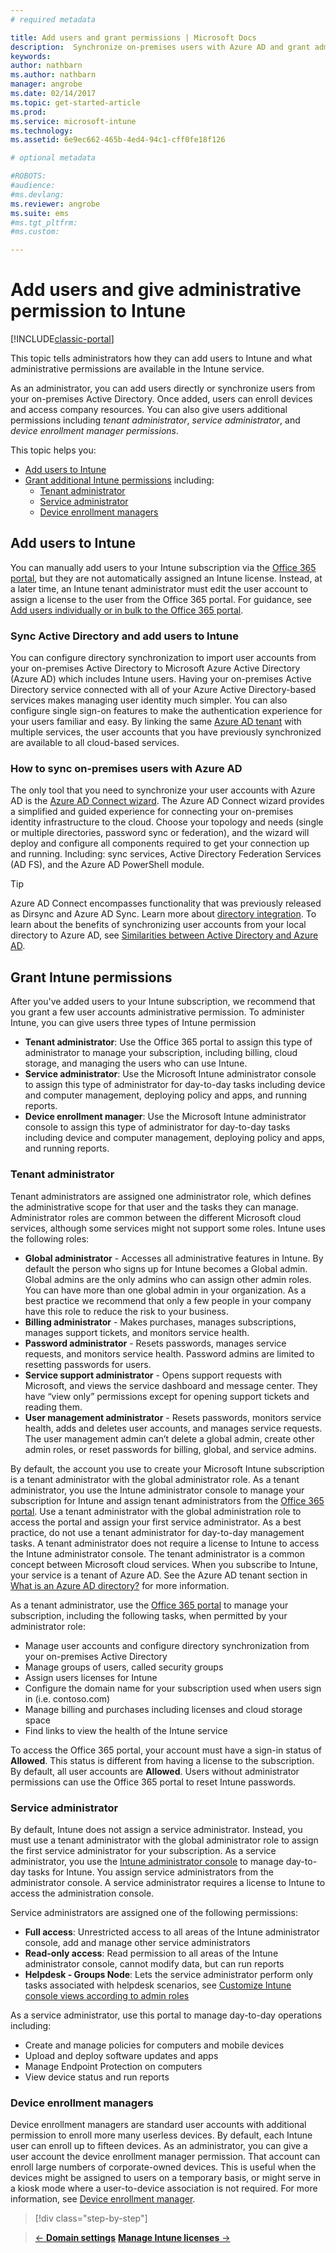 ```yaml
---
# required metadata

title: Add users and grant permissions | Microsoft Docs
description:  Synchronize on-premises users with Azure AD and grant administrator permissions for your Intune subscription
keywords:
author: nathbarnms.author: nathbarn
manager: angrobe
ms.date: 02/14/2017
ms.topic: get-started-article
ms.prod:
ms.service: microsoft-intune
ms.technology:
ms.assetid: 6e9ec662-465b-4ed4-94c1-cff0fe18f126

# optional metadata

#ROBOTS:
#audience:
#ms.devlang:
ms.reviewer: angrobe
ms.suite: ems
#ms.tgt_pltfrm:
#ms.custom:

---
```


# Add users and give administrative permission to Intune

[!INCLUDE[classic-portal](../includes/classic-portal.md)]

This topic tells administrators how they can add users to Intune and what administrative permissions are available in the Intune service.

As an administrator, you can add users directly or synchronize users from your on-premises Active Directory. Once added, users can enroll devices and access company resources. You can also give users additional permissions including *tenant administrator*, *service administrator*, and *device enrollment manager permissions*.

This topic helps you:

- [Add users to Intune](#add-users-to-intune)
- [Grant additional Intune permissions](#grant-intune-permissions) including:
  - [Tenant administrator](#tenant-administrator)
  - [Service administrator](#service-administrator)
  - [Device enrollment managers](#device-enrollment-managers)

## Add users to Intune
You can manually add users to your Intune subscription via the [Office 365 portal](http://go.microsoft.com/fwlink/p/?LinkId=698854), but they are not automatically assigned an Intune license. Instead, at a later time, an Intune tenant administrator must edit the user account to assign a license to the user from the Office 365 portal. For guidance, see [Add users individually or in bulk to the Office 365 portal](https://support.office.com/article/Add-users-individually-or-in-bulk-to-Office-365-Admin-Help-1970f7d6-03b5-442f-b385-5880b9c256ec).

### Sync Active Directory and add users to Intune
You can configure directory synchronization to import user accounts from your on-premises Active Directory to Microsoft Azure Active Directory (Azure AD) which includes Intune users. Having your on-premises Active Directory service connected with all of your Azure Active Directory-based services makes managing user identity much simpler. You can also configure single sign-on features to make the authentication experience for your users familiar and easy. By linking the same [Azure AD tenant](https://azure.microsoft.com/documentation/articles/active-directory-aadconnect/) with multiple services, the user accounts that you have previously synchronized are available to all cloud-based services.

### How to sync on-premises users with Azure AD
The only tool that you need to synchronize your user accounts with Azure AD is the [Azure AD Connect wizard](https://www.microsoft.com/download/details.aspx?id=47594). The Azure AD Connect wizard provides a simplified and guided experience for connecting your on-premises identity infrastructure to the cloud.  Choose your topology and needs (single or multiple directories, password sync or federation), and the wizard will deploy and configure all components required to get your connection up and running. Including: sync services, Active Directory Federation Services (AD FS), and the Azure AD PowerShell module.

> [!TIP]
> Azure AD Connect encompasses functionality that was previously released as Dirsync and Azure AD Sync. Learn more about [directory integration](http://technet.microsoft.com/library/jj573653.aspx). To learn about the benefits of synchronizing user accounts from your local directory to Azure AD, see [Similarities between Active Directory and Azure AD](http://technet.microsoft.com/library/dn518177.aspx).

## Grant Intune permissions

After you've added users to your Intune subscription, we recommend that you grant a few user accounts administrative permission. To administer Intune, you can give users three types of Intune permission
-   **Tenant administrator**: Use the Office 365 portal to assign this type of administrator to manage your subscription, including billing, cloud storage, and managing the users who can use Intune.
-   **Service administrator**: Use the Microsoft Intune administrator console to assign this type of administrator for day-to-day tasks including device and computer management, deploying policy and apps, and running reports.
-   **Device enrollment manager**: Use the Microsoft Intune administrator console to assign this type of administrator for day-to-day tasks including device and computer management, deploying policy and apps, and running reports.


### Tenant administrator


Tenant administrators are assigned one administrator role, which defines the administrative scope for that user and the tasks they can manage. Administrator roles are common between the different Microsoft cloud services, although some services might not support some roles. Intune uses the following roles:
- **Global administrator** - Accesses all administrative features in Intune. By default the person who signs up for Intune becomes a Global admin. Global admins are the only admins who can assign other admin roles. You can have more than one global admin in your organization. As a best practice we recommend that only a few people in your company have this role to reduce the risk to your business.
- **Billing administrator** - Makes purchases, manages subscriptions, manages support tickets, and monitors service health.
- **Password administrator** - Resets passwords, manages service requests, and monitors service health. Password admins are limited to resetting passwords for users.
- **Service support administrator** - Opens support requests with Microsoft, and views the service dashboard and message center. They have “view only” permissions except for opening support tickets and reading them.
- **User management administrator** - Resets passwords, monitors service health, adds and deletes user accounts, and manages service requests. The user management admin can’t delete a global admin, create other admin roles, or reset passwords for billing, global, and service admins.

By default, the account you use to create your Microsoft Intune subscription is a tenant administrator with the global administrator role. As a tenant administrator, you use the Intune administrator console to manage your subscription for Intune and assign tenant administrators from the [Office 365 portal](http://go.microsoft.com/fwlink/p/?LinkId=698854). Use a tenant administrator with the global administration role to access the portal and assign your first service administrator. As a best practice, do not use a tenant administrator for day-to-day management tasks. A tenant administrator does not require a license to Intune to access the Intune administrator console. The tenant administrator is a common concept between Microsoft cloud services. When you subscribe to Intune, your service is a tenant of Azure AD. See the Azure AD tenant section in [What is an Azure AD directory?](http://technet.microsoft.com/library/jj573650.aspx) for more information.

As a tenant administrator, use the [Office 365 portal](http://go.microsoft.com/fwlink/p/?LinkId=698854) to manage your subscription, including the following tasks, when permitted by your administrator role:

- Manage user accounts and configure directory synchronization from your on-premises Active Directory
- Manage groups of users, called security groups
- Assign users licenses for Intune
- Configure the domain name for your subscription used when users sign in (i.e. contoso.com)
- Manage billing and purchases including licenses and cloud storage space
- Find links to view the health of the Intune service

To access the Office 365 portal, your account must have a sign-in status of **Allowed**. This status is different from having a license to the subscription. By default, all user accounts are **Allowed**. Users without administrator permissions can use the Office 365 portal to reset Intune passwords.

### Service administrator

By default, Intune does not assign a service administrator. Instead, you must use a tenant administrator with the global administrator role to assign the first service administrator for your subscription. As a service administrator, you use the [Intune administrator console](https://manage.microsoft.com/) to manage day-to-day tasks for Intune. You assign service administrators from the administrator console. A service administrator requires a license to Intune to access the administration console.

Service administrators are assigned one of the following permissions:
- **Full access**: Unrestricted access to all areas of the Intune administrator console, add and manage other service administrators
- **Read-only access**: Read permission to all areas of the Intune administrator console, cannot modify data, but can run reports
- **Helpdesk - Groups Node**: Lets the service administrator perform only tasks associated with helpdesk scenarios, see [Customize Intune console views according to admin roles](/intune/deploy-use/control-what-admins-can-see-in-the-microsoft-intune-admin-console)

As a service administrator, use this portal to manage day-to-day operations including:

- Create and manage policies for computers and mobile devices
- Upload and deploy software updates and apps
- Manage Endpoint Protection on computers
- View device status and run reports

### Device enrollment managers

Device enrollment managers are standard user accounts with additional permission to enroll more many userless devices. By default, each Intune user can enroll up to fifteen devices. As an administrator, you can give a user account the device enrollment manager permission. That account can enroll large numbers of corporate-owned devices. This is useful when the devices might be assigned to users on a temporary basis, or might serve in a kiosk mode where a user-to-device association is not required. For more information, see [Device enrollment manager](https://docs.microsoft.com/intune/deploy-use/enroll-corporate-owned-devices-with-the-device-enrollment-manager-in-microsoft-intune).

>[!div class="step-by-step"]

>[&larr; **Domain settings**](.\start-with-a-paid-subscription-to-microsoft-intune-step-2.md)     [**Manage Intune licenses** &rarr;](.\start-with-a-paid-subscription-to-microsoft-intune-step-4.md)  
